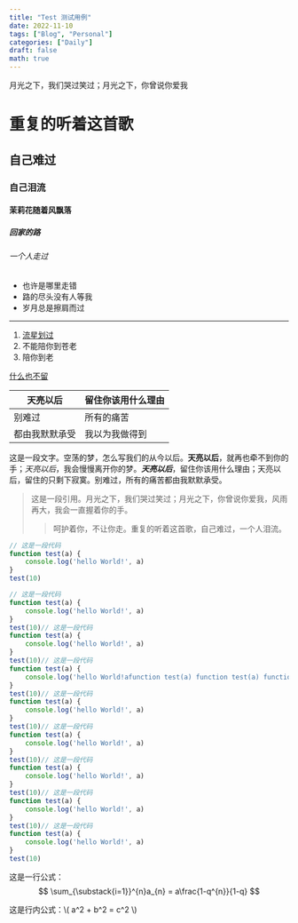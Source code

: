 ```yaml
---
title: "Test 测试用例"
date: 2022-11-10
tags: ["Blog", "Personal"]
categories: ["Daily"]
draft: false
math: true
---
```


月光之下，我们哭过笑过；月光之下，你曾说你爱我

<!--more-->

# 重复的听着这首歌

## 自己难过

### 自己泪流

#### 茉莉花随着风飘落

##### 回家的路

###### 一个人走过

- 也许是哪里走错
- 路的尽头没有人等我
- 岁月总是擦肩而过

---

1. [流星划过]()
2. 不能陪你到苍老
3. 陪你到老

[什么也不留]()

|天亮以后 |留住你该用什么理由|
|----|----|
|别难过|所有的痛苦|
|都由我默默承受|我以为我做得到|

这是一段文字。空荡的梦，怎么写我们的从今以后。**天亮以后**，就再也牵不到你的手；*天亮以后*，我会慢慢离开你的梦。***天亮以后***，留住你该用什么理由；天亮以后，留住的只剩下寂寞。别难过，所有的痛苦都由我默默承受。

> 这是一段引用。月光之下，我们哭过笑过；月光之下，你曾说你爱我，风雨再大，我会一直握着你的手。
>
>> 呵护着你，不让你走。重复的听着这首歌，自己难过，一个人泪流。

```js
// 这是一段代码
function test(a) {
    console.log('hello World!', a)
}
test(10)
```

```js
// 这是一段代码
function test(a) {
    console.log('hello World!', a)
}
test(10)// 这是一段代码
function test(a) {
    console.log('hello World!', a)
}
test(10)// 这是一段代码
function test(a) {
    console.log('hello World!afunction test(a) function test(a) function test(a) function')
}
test(10)// 这是一段代码
function test(a) {
    console.log('hello World!', a)
}
test(10)// 这是一段代码
function test(a) {
    console.log('hello World!', a)
}
test(10)// 这是一段代码
function test(a) {
    console.log('hello World!', a)
}
test(10)// 这是一段代码
function test(a) {
    console.log('hello World!', a)
}
test(10)// 这是一段代码
function test(a) {
    console.log('hello World!', a)
}
test(10)
````

这是一行公式：
$$ 
\sum_{\substack{i=1}}^{n}a_{n} = a\frac{1-q^{n}}{1-q}
$$

这是行内公式：\\( a^2 + b^2 = c^2 \\)

